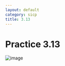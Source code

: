 ```yaml
---
layout: default
category: sicp
title: 3.13
---
```


# Practice 3.13

![image]({{site.url}}/static/images/3.13_1.png)